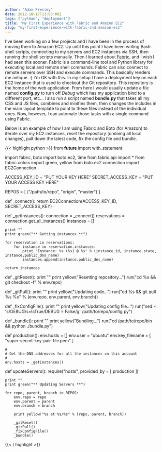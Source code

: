 ```yaml
---
author: "Adam Presley"
date: 2012-10-17T13:03:00Z
tags: ["python", "deployment"]
title: "My First Experience with Fabric and Amazon EC2"
slug: "my-first-experience-with-fabric-and-amazon-ec2"
---
```


I've been working on a few projects and I have been in the process of
moving them to Amazon EC2. Up until this point I have been writing Bash
shell scripts, connecting to my servers and EC2 instances via SSH, then
running the shell scripts manually. Then I learned about [Fabric](http://docs.fabfile.org/), and
I wish I had seen this sooner. Fabric is a command-line tool and Python
library for executing local and remote shell commands. Fabric can also
connect to remote servers over SSH and execute commands. This basically
renders me antique. :) I'm OK with this. In my setup I have a deployment
key on each EC2 instance that is used to checkout the Git repository.
This repository is the home of the web application. From here I would
usually update a file named **config.py** to turn off *Debug* which has
my application bind to a different port, etc... I also run a script
named **bundle.py** that takes all my CSS and JS files, combines and
minifies them, then changes the includes in the main layout template to
point to these files instead of the individual ones. Now, however, I can
automate those tasks with a single command using Fabric.

Below is an example of how I am using Fabric and Boto (for Amazon) to
iterate over my EC2 instances, reset the repository (undoing all local
changes), pull down the latest code, fix the config file and bundle.

{{< highlight python >}}
from __future__ import with_statement

import fabric, boto
import boto.ec2, time
from fabric.api import *
from fabric.colors import green, yellow
from boto.ec2.connection import EC2Connection

ACCESS_KEY_ID = "PUT YOUR KEY HERE"
SECRET_ACCESS_KEY = "PUT YOUR ACCESS KEY HERE"

REPOS = [
    ("/path/to/repo", "origin", "master")
]


def _connect():
    return EC2Connection(ACCESS_KEY_ID, SECRET_ACCESS_KEY)

def _getInstances():
    connection = _connect()
    reservations = connection.get_all_instances()
    instances = []

    print ""
    print green("** Getting instances **")

    for reservation in reservations:
        for instance in reservation.instances:
            print "Instance: %s (%s) @ %s" % (instance.id, instance.state, instance.public_dns_name)
            instances.append(instance.public_dns_name)

    return instances


def _gitReset():
    print ""
    print yellow("Resetting repository...")
    run("cd %s && git checkout -f" % env.repo)


def _gitPull():
    print ""
    print yellow("Updating code...")
    run("cd %s && git pull %s %s" % (env.repo, env.parent, env.branch))


def _fixConfigFile():
    print ""
    print yellow("Updating config file...")
    run("sed -i 's/DEBUG\s=\sTrue/DEBUG = False/g' /path/to/repo/config.py")


def _bundle():
    print ""
    print yellow("Bundling...")
    run("cd /path/to/repo/bin && python ./bundle.py")


def production():
    env.hosts = []
    env.user = "ubuntu"
    env.key_filename = [ "super-secret-key-pair-file.pem" ]

    #
    # Get the DNS addresses for all the instances on this account
    #
    env.hosts = _getInstances()


def updateServers():
    require("hosts", provided_by = [ production ])

    print ""
    print green("** Updating Servers **")

    for repo, parent, branch in REPOS:
        env.repo = repo
        env.parent = parent
        env.branch = branch

        print yellow("%s at %s/%s" % (repo, parent, branch))

        _gitReset()
        _gitPull()
        _fixConfigFile()
        _bundle()
{{< / highlight >}}